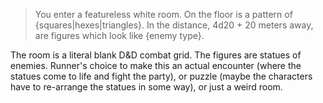 > You enter a featureless white room. On the floor is a pattern of {squares|hexes|triangles}. In the distance, 4d20 + 20 meters away, are figures which look like {enemy type}.

The room is a literal blank D&D combat grid. The figures are statues of enemies. Runner's choice to make this an actual encounter (where the statues come to life and fight the party), or puzzle (maybe the characters have to re-arrange the statues in some way), or just a weird room.